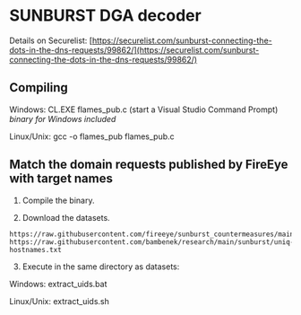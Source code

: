 # SUNBURST DGA decoder

Details on Securelist: [https://securelist.com/sunburst-connecting-the-dots-in-the-dns-requests/99862/](https://securelist.com/sunburst-connecting-the-dots-in-the-dns-requests/99862/)

## Compiling

Windows: CL.EXE flames\_pub.c (start a Visual Studio Command Prompt)
 *binary for Windows included*

Linux/Unix: gcc -o flames\_pub flames\_pub.c

## Match the domain requests published by FireEye with target names

1. Compile the binary.

2. Download the datasets.

```
https://raw.githubusercontent.com/fireeye/sunburst_countermeasures/main/indicator_release/Indicator_Release_NBIs.csv
https://raw.githubusercontent.com/bambenek/research/main/sunburst/uniq-hostnames.txt
```

3. Execute in the same directory as datasets:

Windows: extract\_uids.bat

Linux/Unix: extract\_uids.sh


